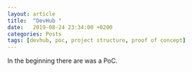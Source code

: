 ```yaml
---
layout: article
title:  "DevHub "
date:   2019-08-24 23:34:00 +0200
categories: Posts
tags: [devhub, poc, project structure, proof of concept]
---
```


In the beginning there are was a PoC.
